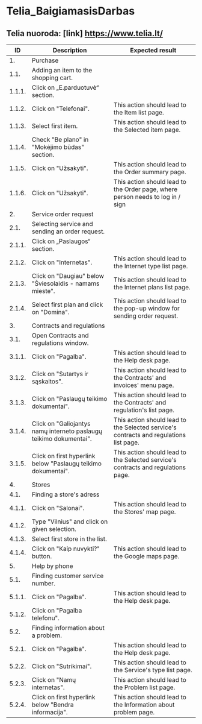 # Telia_BaigiamasisDarbas

## Telia nuoroda: [link] https://www.telia.lt/

| ID          | Description                                                       |Expected result                                                                       |
| ----------- | -----------                                                       |-----------                                                                           |
| 1.          | Purchase                                                          |                                                                                      |
| 1.1.        | Adding an item to the shopping cart.                              |                                                                                      |
| 1.1.1.      | Click on „E.parduotuvė“ section.                                  |                                                                                      |
| 1.1.2.      | Click on "Telefonai".                                             |This action should lead to the Item list page.                                        |
| 1.1.3.      | Select first item.                                                |This action should lead to the Selected item page.                                    |
| 1.1.4.      | Check "Be plano" in "Mokėjimo būdas" section.                     |                                                                                      |
| 1.1.5.      | Click on "Užsakyti".                                              |This action should lead to the Order summary page.                                    |
| 1.1.6.      | Click on "Užsakyti".                                              |This action should lead to the Order page, where person needs to log in / sign        |
| 2.          | Service order request                                             |                                                                                      |
| 2.1.        | Selecting service and sending an order request.                   |                                                                                      |
| 2.1.1.      | Click on „Paslaugos“ section.                                     |                                                                                      | 
| 2.1.2.      | Click on "Internetas".                                            |This action should lead to the Internet type list page.                               |
| 2.1.3.      | Click on "Daugiau" below "Šviesolaidis - namams mieste".          |This action should lead to the Internet plans list page.                              |
| 2.1.4.      | Select first plan and click on "Domina".                          |This action should lead to the pop-up window for sending order request.               |
| 3.          | Contracts and regulations                                         |                                                                                      |
| 3.1.        | Open Contracts and regulations window.                            |                                                                                      |
| 3.1.1.      | Click on "Pagalba".                                               |This action should lead to the Help desk page.                                        |
| 3.1.2.      | Click on "Sutartys ir sąskaitos".                                 |This action should lead to the Contracts' and invoices' menu page.                    |
| 3.1.3.      | Click on "Paslaugų teikimo dokumentai".                           |This action should lead to the Contracts' and regulation's list page.                 |
| 3.1.4.      | Click on "Galiojantys namų interneto paslaugų teikimo dokumentai".|This action should lead to the Selected service's contracts and regulations list page.|
| 3.1.5.      | Click on first hyperlink below "Paslaugų teikimo dokumentai".     |This action should lead to the Selected service's contracts and regulations page.     |
| 4.          | Stores                                                            |                                                                                      |
| 4.1.        | Finding a store's adress                                          |                                                                                      |
| 4.1.1.      | Click on "Salonai".                                               |This action should lead to the Stores' map page.                                      |
| 4.1.2.      | Type "Vilnius" and click on given selection.                      |                                                                                      |
| 4.1.3.      | Select first store in the list.                                   |                                                                                      |
| 4.1.4.      | Click on "Kaip nuvykti?" button.                                  |This action should lead to the Google maps page.                                      |
| 5.          | Help by phone                                                     |                                                                                      |
| 5.1.        | Finding customer service number.                                  |                                                                                      |                              
| 5.1.1.      | Click on "Pagalba".                                               |This action should lead to the Help desk page.                                        |
| 5.1.2.      | Click on "Pagalba telefonu".                                      |                                                                                      |
| 5.2.        | Finding information about a problem.                              |                                                                                      |                           
| 5.2.1.      | Click on "Pagalba".                                               |This action should lead to the Help desk page.                                        |
| 5.2.2.      | Click on "Sutrikimai".                                            |This action should lead to the Service's type list page.                              |
| 5.2.3.      | Click on "Namų internetas".                                       |This action should lead to the Problem list page.                                     |
| 5.2.4.      | Click on first hyperlink below "Bendra informacija".              |This action should lead to the Information about problem page.                        |    
